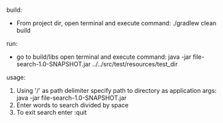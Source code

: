 build:
* From project dir, open terminal and execute command: ./gradlew clean build

run:
* go to build/libs  open terminal and execute command:
 java -jar file-search-1.0-SNAPSHOT.jar ../../src/test/resources/test_dir
 
usage:
1) Using '/' as path delimiter specify path to directory as application args:
  java -jar file-search-1.0-SNAPSHOT.jar <path-to-dir>
2) Enter words to search divided by space
3) To exit search enter  :quit

  